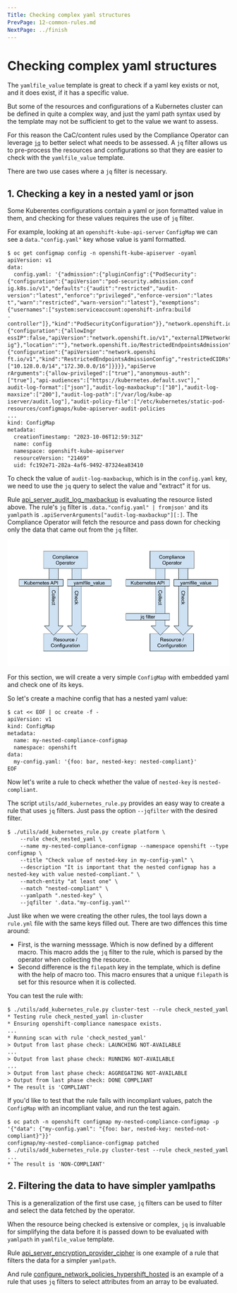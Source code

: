 ```yaml
---
Title: Checking complex yaml structures
PrevPage: 12-common-rules.md
NextPage: ../finish
---
```


Checking complex yaml structures
====================

The `yamlfile_value` template is great to check if a yaml key exists or not,
and it does exist, if it has a specific value.

But some of the resources and configurations of a Kubernetes cluster can be
defined in quite a complex way, and just the yaml path syntax used by the
template may not be sufficient to get to the value we want to assess.

For this reason the CaC/content rules used by the Compliance Operator can
leverage [`jq`](https://jqlang.github.io/jq/) to better select what needs to be assessed.
A `jq` filter allows us to pre-process the resources and configurations so that
they are easier to check with the `yamlfile_value` template.

There are two use cases where a `jq` filter is necessary.

## 1. Checking a key in a nested yaml or json

Some Kuberentes configurations contain a yaml or json formatted value in them,
and checking for these values requires the use of `jq` filter.

For example, looking at an `openshift-kube-api-server` `ConfigMap` we can see
a `data."config.yaml"` key whose value is yaml formatted.

```
$ oc get configmap config -n openshift-kube-apiserver -oyaml
apiVersion: v1
data:
  config.yaml: '{"admission":{"pluginConfig":{"PodSecurity":{"configuration":{"apiVersion":"pod-security.admission.conf
ig.k8s.io/v1","defaults":{"audit":"restricted","audit-version":"latest","enforce":"privileged","enforce-version":"lates
t","warn":"restricted","warn-version":"latest"},"exemptions":{"usernames":["system:serviceaccount:openshift-infra:build
-controller"]},"kind":"PodSecurityConfiguration"}},"network.openshift.io/ExternalIPRanger":{"configuration":{"allowIngr
essIP":false,"apiVersion":"network.openshift.io/v1","externalIPNetworkCIDRs":null,"kind":"ExternalIPRangerAdmissionConf
ig"},"location":""},"network.openshift.io/RestrictedEndpointsAdmission":{"configuration":{"apiVersion":"network.openshi
ft.io/v1","kind":"RestrictedEndpointsAdmissionConfig","restrictedCIDRs":["10.128.0.0/14","172.30.0.0/16"]}}}},"apiServe
rArguments":{"allow-privileged":["true"],"anonymous-auth":["true"],"api-audiences":["https://kubernetes.default.svc"],"
audit-log-format":["json"],"audit-log-maxbackup":["10"],"audit-log-maxsize":["200"],"audit-log-path":["/var/log/kube-ap
iserver/audit.log"],"audit-policy-file":["/etc/kubernetes/static-pod-resources/configmaps/kube-apiserver-audit-policies
...
kind: ConfigMap
metadata:
  creationTimestamp: "2023-10-06T12:59:31Z"
  name: config
  namespace: openshift-kube-apiserver
  resourceVersion: "21469"
  uid: fc192e71-282a-4af6-9492-87324ea83410
```

To check the value of `audit-log-maxbackup`, which is in the `config.yaml` key,
we need to use the `jq` query to select the value and "extract" it for us.

Rule [api_server_audit_log_maxbackup](https://github.com/ComplianceAsCode/content/blob/master/applications/openshift/api-server/api_server_audit_log_maxbackup/rule.yml)
is evaluating the resource listed above.
The rule's `jq` filter is `.data."config.yaml" | fromjson'` and its `yamlpath` is `.apiServerArguments["audit-log-maxbackup"][:]`.
The Compliance Operator will fetch the resource and pass down for checking only the data that came out from the `jq` filter.

![Diagram of resource colection and check with and without a jq filter](images/jqfilter_preprocessing.png)

For this section, we will create a very simple `ConfigMap` with embedded yaml and check one of its keys.

So let's create a machine config that has a nested yaml value:
```
$ cat << EOF | oc create -f -
apiVersion: v1
kind: ConfigMap
metadata:
  name: my-nested-compliance-configmap
  namespace: openshift
data:
  my-config.yaml: '{foo: bar, nested-key: nested-compliant}'
EOF
```

Now let's write a rule to check whether the value of `nested-key` is `nested-compliant`.

The script `utils/add_kubernetes_rule.py` provides an easy way to create a rule that uses `jq` filters.
Just pass the option `--jqfilter` with the desired filter.
```
$ ./utils/add_kubernetes_rule.py create platform \
    --rule check_nested_yaml \
    --name my-nested-compliance-configmap --namespace openshift --type configmap \
    --title "Check value of nested-key in my-config-yaml" \
    --description "It is important that the nested configmap has a nested-key with value nested-compliant." \
    --match-entity "at least one" \
    --match "nested-compliant" \
    --yamlpath ".nested-key" \
    --jqfilter '.data."my-config.yaml"'
```

Just like when we were creating the other rules, the tool lays down a `rule.yml` file with the same keys filled out.
There are two diffences this time around:
* First, is the warning messsage. Which is now defined by a different macro.
  This macro adds the `jq` filter to the rule, which is parsed by the operator when collecting the resource.
* Second difference is the `filepath` key in the template, which is define with the help of macro too.
  This macro ensures that a unique `filepath` is set for this resource when it is collected.

You can test the rule with:
```
$ ./utils/add_kubernetes_rule.py cluster-test --rule check_nested_yaml
* Testing rule check_nested_yaml in-cluster
* Ensuring openshift-compliance namespace exists.
...
* Running scan with rule 'check_nested_yaml'
> Output from last phase check: LAUNCHING NOT-AVAILABLE
...
> Output from last phase check: RUNNING NOT-AVAILABLE
...
> Output from last phase check: AGGREGATING NOT-AVAILABLE
> Output from last phase check: DONE COMPLIANT
* The result is 'COMPLIANT'
```

If you'd like to test that the rule fails with incompliant values, patch the `ConfigMap` with an incompliant value, and run the test again.
```
$ oc patch -n openshift configmap my-nested-compliance-configmap -p '{"data": {"my-config.yaml": "{foo: bar, nested-key: nested-not-compliant}"}}'
configmap/my-nested-compliance-configmap patched
$ ./utils/add_kubernetes_rule.py cluster-test --rule check_nested_yaml
...
* The result is 'NON-COMPLIANT'
```

## 2. Filtering the data to have simpler yamlpaths

This is a generalization of the first use case, `jq` filters can be used to filter and select the data
fetched by the operator.

When the resource being checked is extensive or complex, `jq` is invaluable for simplifying the data before it is
passed down to be evaluated with `yamlpath` in `yamlfile_value` template.

Rule [api_server_encryption_provider_cipher](https://github.com/ComplianceAsCode/content/blob/master/applications/openshift/api-server/api_server_encryption_provider_cipher/rule.yml)
is one example of a rule that filters the data for a simpler `yamlpath`.

And rule [configure_network_policies_hypershift_hosted](https://github.com/ComplianceAsCode/content/blob/master/applications/openshift/networking/configure_network_policies_hypershift_hosted/rule.yml)
is an example of a rule that uses `jq` filters to select attributes from an array to be evaluated.
